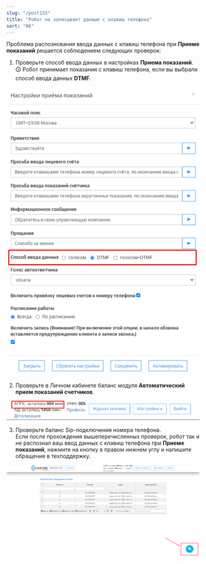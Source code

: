 ```yaml
---
slug: "/post135"
title: "Робот не записывает данные с клавиш телефона"
sort: "06"
---
```


Проблема распознования ввода данных с клавиш телефона при **Приеме показаний** решается соблюдением следующих проверок:  
1. Проверьте способ ввода данных в настройках **Приема показаний**.  
🛈 Робот принимает показания с клавиш телефона, если вы выбрали способ ввода данных **DTMF**.

![Картинка](./images/bot_dont_record_data_by_phone_1.png)

2. Проверьте в Личном кабинете баланс модуля **Автоматический прием показаний счетчиков**.

![Картинка](./images/bot_dont_record_data_by_phone_2.png)

3. Проверьте баланс Sip-подключения номера телефона.  
Если после прохождения вышеперечисленных проверок, робот так и не распознал ваш ввод данных с клавиш телефона при **Приеме показаний**, нажмите на кнопку  в правом нижнем углу и напишите обращение в техподдержку.

![Картинка](./images/butt_not_ok.png)